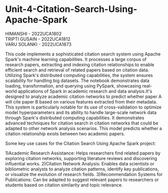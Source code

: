 # Unit-4-Citation-Search-Using-Apache-Spark

HIMANSHI - 2022UCA1802 <br>
TRIPTI GUSAIN - 2022UCA1812 <br>
VARU SOLANKI - 2022UCA1873 <br>

This code implements a sophisticated citation search system using Apache Spark's machine learning capabilities. It processes a large corpus of research papers, extracting and indexing citation relationships to enable efficient search and retrieval of related papers based on citation data. Utilizing Spark's distributed computing capabilities, the system ensures scalability for handling big datasets. The notebook demonstrates data loading, transformation, and querying using PySpark, showcasing real-world applications of Spark in academic research and data analysis.It's designed to analyze academic citation networks to predict whether paper A will cite paper B based on various features extracted from their metadata.
This system is particularly notable for its use of cross-validation to optimize model hyperparameters and its ability to handle large-scale network data through Spark's distributed computing capabilities. It demonstrates advanced techniques for citation search in citation networks that could be adapted to other network analysis scenarios.
This model predicts whether a citation relationship exists between two academic papers.

Some key use cases for the Citation Search Using Apache Spark project:

1)Academic Research Assistance: Helps researchers find related papers by exploring citation networks, supporting literature reviews and discovering influential works.
2)Citation Network Analysis: Enables data scientists or bibliometric analysts to analyze citation patterns, identify key publications, or visualize the evolution of research fields.
3)Recommendation Systems for Publications: Can be adapted to suggest relevant papers to researchers or students based on citation similarity and topic relevance.
